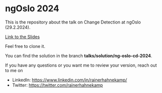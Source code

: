 # ngOslo 2024

This is the repository about the talk on Change Detection at ngOslo (29.2.2024).

[Link to the Slides](https://speakerdeck.com/rainerhahnekamp/change-detection-deep-dive)


Feel free to clone it.

You can find the solution in the branch **talks/solution/ng-oslo-cd-2024**.

If you have any questions or you want me to review your version, reach out to me on
- LinkedIn: https://www.linkedin.com/in/rainerhahnekamp/
- Twitter: https://twitter.com/rainerhahnekamp



